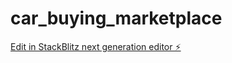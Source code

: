 # car_buying_marketplace

[Edit in StackBlitz next generation editor ⚡️](https://stackblitz.com/~/github.com/AsjadPathan19/car_buying_marketplace)
